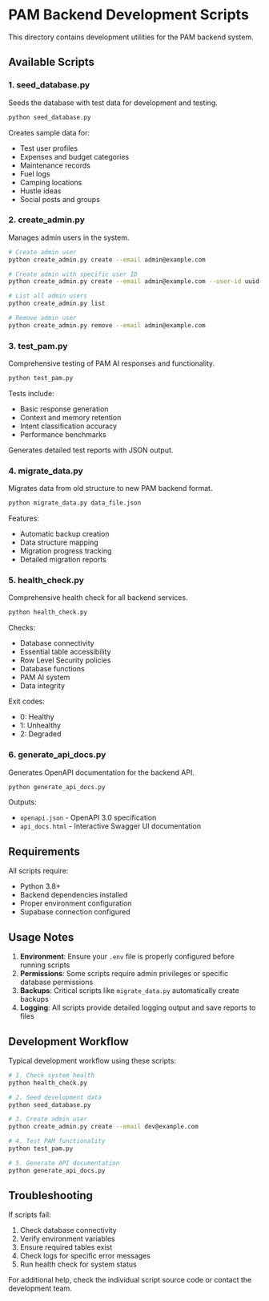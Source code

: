 
# PAM Backend Development Scripts

This directory contains development utilities for the PAM backend system.

## Available Scripts

### 1. seed_database.py
Seeds the database with test data for development and testing.

```bash
python seed_database.py
```

Creates sample data for:
- Test user profiles
- Expenses and budget categories
- Maintenance records
- Fuel logs
- Camping locations
- Hustle ideas
- Social posts and groups

### 2. create_admin.py
Manages admin users in the system.

```bash
# Create admin user
python create_admin.py create --email admin@example.com

# Create admin with specific user ID
python create_admin.py create --email admin@example.com --user-id uuid-here

# List all admin users
python create_admin.py list

# Remove admin user
python create_admin.py remove --email admin@example.com
```

### 3. test_pam.py
Comprehensive testing of PAM AI responses and functionality.

```bash
python test_pam.py
```

Tests include:
- Basic response generation
- Context and memory retention
- Intent classification accuracy
- Performance benchmarks

Generates detailed test reports with JSON output.

### 4. migrate_data.py
Migrates data from old structure to new PAM backend format.

```bash
python migrate_data.py data_file.json
```

Features:
- Automatic backup creation
- Data structure mapping
- Migration progress tracking
- Detailed migration reports

### 5. health_check.py
Comprehensive health check for all backend services.

```bash
python health_check.py
```

Checks:
- Database connectivity
- Essential table accessibility
- Row Level Security policies
- Database functions
- PAM AI system
- Data integrity

Exit codes:
- 0: Healthy
- 1: Unhealthy
- 2: Degraded

### 6. generate_api_docs.py
Generates OpenAPI documentation for the backend API.

```bash
python generate_api_docs.py
```

Outputs:
- `openapi.json` - OpenAPI 3.0 specification
- `api_docs.html` - Interactive Swagger UI documentation

## Requirements

All scripts require:
- Python 3.8+
- Backend dependencies installed
- Proper environment configuration
- Supabase connection configured

## Usage Notes

1. **Environment**: Ensure your `.env` file is properly configured before running scripts
2. **Permissions**: Some scripts require admin privileges or specific database permissions
3. **Backups**: Critical scripts like `migrate_data.py` automatically create backups
4. **Logging**: All scripts provide detailed logging output and save reports to files

## Development Workflow

Typical development workflow using these scripts:

```bash
# 1. Check system health
python health_check.py

# 2. Seed development data
python seed_database.py

# 3. Create admin user
python create_admin.py create --email dev@example.com

# 4. Test PAM functionality
python test_pam.py

# 5. Generate API documentation
python generate_api_docs.py
```

## Troubleshooting

If scripts fail:

1. Check database connectivity
2. Verify environment variables
3. Ensure required tables exist
4. Check logs for specific error messages
5. Run health check for system status

For additional help, check the individual script source code or contact the development team.
